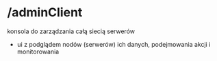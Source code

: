 # /adminClient
konsola do zarządzania całą siecią serwerów

+ ui z podglądem nodów (serwerów) ich danych,
podejmowania akcji i monitorowania